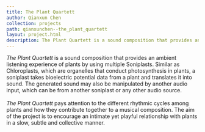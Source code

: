 ```yaml
---
title: The Plant Quartett
author: Qianxun Chen
collection: projects
path: qianxunchen--the_plant_quartett
layout: project.html
description: The Plant Quartett is a sound composition that provides an ambient listening experience of plants by using multiple Soniplasts.
---
```

<i>The Plant Quartett</i> is a sound composition that provides an ambient listening experience of plants by using multiple Soniplasts. Similar as Chloroplasts, which are organelles that conduct photosynthesis in plants, a soniplast takes bioelectric potential data from a plant and translates it into sound. The generated sound may also be manipulated by another audio input, which can be from another soniplast or any other audio source. <br><br><i>The Plant Quartett</i> pays attention to the different rhythmic cycles among plants and how they contribute together to a musical composition. The aim of the project is to encourage an intimate yet playful relationship with plants in a slow, subtle and collective manner.
